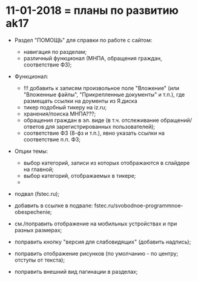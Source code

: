 # 11-01-2018 = планы по развитию ak17
- Раздел "ПОМОЩЬ" для справки по работе с сайтом:
  - навигация по разделам;
  - различный функционал (МНПА, обращения граждан, соответствие ФЗ);
- Функционал:
  - !!! добавить к записям произвольное поле "Вложение" (или "Вложенные файлы", "Прикрепленные документы" и т.п.), где размещать ссылки на доументы из Я.диска
  - тикер подобный тикеру на iz.ru;
  - хранения/поиска МНПА???;
  - обращения граждан в эл. виде (в т.ч. отслеживание обращений/ответов для зарегистрированных пользователей);
  - соответствие ФЗ (8-фз и т.п.), явно указать ссылки на соответствие п.п. ФЗ;
- Опции темы:
  - выбор категорий, записи из которых отображаются в слайдере на главной;
  - выбор категорий, отображаемых в тикере;
  -
- подвал (fstec.ru);
- добавить в ссылке в подвале: fstec.ru/svobodnoe-programmnoe-obespechenie;

- см./поправить отображение на мобильных устройствах и при разных размерах;
- поправить кнопку "версия для слабовидящих" (добавить надпись);
- поправить отображение рисунков (по умолчанию - по центру; отступы от текста);
- поправить внешний вид пагинации в разделах;
